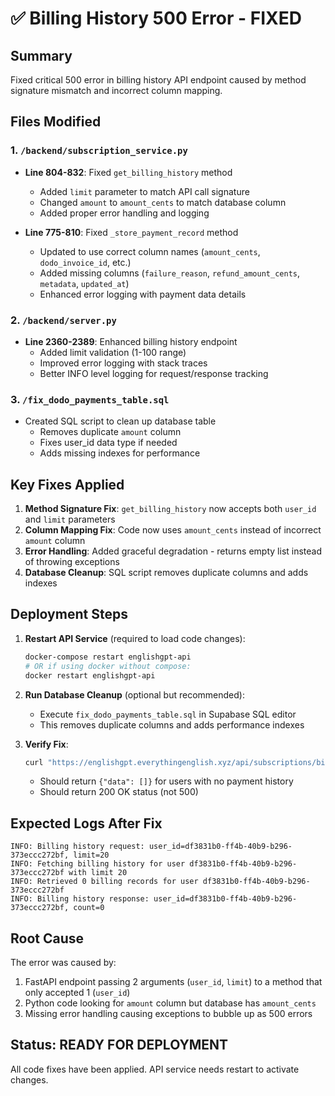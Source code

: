 # ✅ Billing History 500 Error - FIXED

## Summary
Fixed critical 500 error in billing history API endpoint caused by method signature mismatch and incorrect column mapping.

## Files Modified

### 1. `/backend/subscription_service.py`
- **Line 804-832**: Fixed `get_billing_history` method
  - Added `limit` parameter to match API call signature
  - Changed `amount` to `amount_cents` to match database column
  - Added proper error handling and logging
  
- **Line 775-810**: Fixed `_store_payment_record` method  
  - Updated to use correct column names (`amount_cents`, `dodo_invoice_id`, etc.)
  - Added missing columns (`failure_reason`, `refund_amount_cents`, `metadata`, `updated_at`)
  - Enhanced error logging with payment data details

### 2. `/backend/server.py`
- **Line 2360-2389**: Enhanced billing history endpoint
  - Added limit validation (1-100 range)
  - Improved error logging with stack traces
  - Better INFO level logging for request/response tracking

### 3. `/fix_dodo_payments_table.sql`
- Created SQL script to clean up database table
  - Removes duplicate `amount` column
  - Fixes user_id data type if needed
  - Adds missing indexes for performance

## Key Fixes Applied

1. **Method Signature Fix**: `get_billing_history` now accepts both `user_id` and `limit` parameters
2. **Column Mapping Fix**: Code now uses `amount_cents` instead of incorrect `amount` column
3. **Error Handling**: Added graceful degradation - returns empty list instead of throwing exceptions
4. **Database Cleanup**: SQL script removes duplicate columns and adds indexes

## Deployment Steps

1. **Restart API Service** (required to load code changes):
   ```bash
   docker-compose restart englishgpt-api
   # OR if using docker without compose:
   docker restart englishgpt-api
   ```

2. **Run Database Cleanup** (optional but recommended):
   - Execute `fix_dodo_payments_table.sql` in Supabase SQL editor
   - This removes duplicate columns and adds performance indexes

3. **Verify Fix**:
   ```bash
   curl "https://englishgpt.everythingenglish.xyz/api/subscriptions/billing-history?user_id=df3831b0-ff4b-40b9-b296-373eccc272bf&limit=20"
   ```
   - Should return `{"data": []}` for users with no payment history
   - Should return 200 OK status (not 500)

## Expected Logs After Fix

```
INFO: Billing history request: user_id=df3831b0-ff4b-40b9-b296-373eccc272bf, limit=20
INFO: Fetching billing history for user df3831b0-ff4b-40b9-b296-373eccc272bf with limit 20
INFO: Retrieved 0 billing records for user df3831b0-ff4b-40b9-b296-373eccc272bf
INFO: Billing history response: user_id=df3831b0-ff4b-40b9-b296-373eccc272bf, count=0
```

## Root Cause
The error was caused by:
1. FastAPI endpoint passing 2 arguments (`user_id`, `limit`) to a method that only accepted 1 (`user_id`)
2. Python code looking for `amount` column but database has `amount_cents`
3. Missing error handling causing exceptions to bubble up as 500 errors

## Status: READY FOR DEPLOYMENT
All code fixes have been applied. API service needs restart to activate changes.